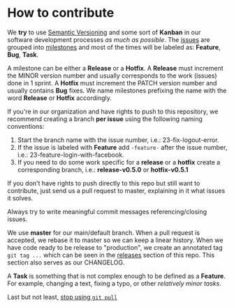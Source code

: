 # How to contribute

We **try** to use [Semantic Versioning](http://semver.org) and some sort of **Kanban** in our software development processes _as much as possible_. The [issues](https://github.com/iporaitech/pwr2-docker/issues) are grouped into [milestones](https://github.com/iporaitech/pwr2-docker/milestones) and most of the times will be labeled as: **Feature**, **Bug**, **Task**.

A milestone can be either a **Release** or a **Hotfix**. A **Release** must increment the MINOR version number and usually corresponds to the work (issues) done in 1 sprint. A **Hotfix** must increment the PATCH version number and usually contains **Bug** fixes. We name milestones prefixing the name with the word **Release** or **Hotfix** accordingly.

If you're in our organization and have rights to push to this repository, we recommend creating a branch **per issue** using the following naming conventions:

1. Start the branch name with the issue number, i.e.: 23-fix-logout-error.
2. If the issue is labeled with **Feature** add `-feature-` after the issue number, i.e.: 23-feature-login-with-facebook.
3. If you need to do some work specific for a **release** or a **hotfix** create a corresponding branch, i.e.: **release-v0.5.0** or **hotfix-v0.5.1**

If you don't have rights to push directly to this repo but still want to contribute, just send us a pull request to master, explaining in it what issues it solves.

Always try to write meaningful commit messages referencing/closing issues.

We use **master** for our main/default branch.  When a pull request is accepted, we rebase it to master so we can keep a linear history. When we have code ready to be release to "production", we create an annotated tag  `git tag ...` which can be seen in the [releases](https://github.com/iporaitech/pwr2-docker/releases) section of this repo. This section also serves as our CHANGELOG.

A **Task** is something that is not complex enough to be defined as a **Feature**. For example, changing a text, fixing a typo, or other _relatively minor tasks_.

Last but not least, [stop using `git pull`](https://adamcod.es/2014/12/10/git-pull-correct-workflow.html)
